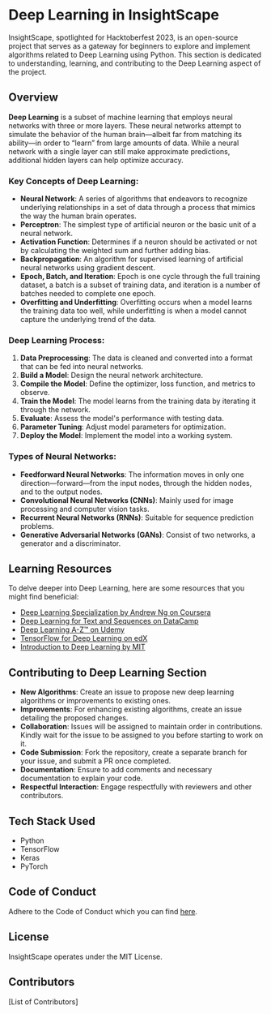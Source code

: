 # Deep Learning in InsightScape

InsightScape, spotlighted for Hacktoberfest 2023, is an open-source project that serves as a gateway for beginners to explore and implement algorithms related to Deep Learning using Python. This section is dedicated to understanding, learning, and contributing to the Deep Learning aspect of the project.

## Overview

**Deep Learning** is a subset of machine learning that employs neural networks with three or more layers. These neural networks attempt to simulate the behavior of the human brain—albeit far from matching its ability—in order to “learn” from large amounts of data. While a neural network with a single layer can still make approximate predictions, additional hidden layers can help optimize accuracy.

### Key Concepts of Deep Learning:

- **Neural Network**: A series of algorithms that endeavors to recognize underlying relationships in a set of data through a process that mimics the way the human brain operates.
- **Perceptron**: The simplest type of artificial neuron or the basic unit of a neural network.
- **Activation Function**: Determines if a neuron should be activated or not by calculating the weighted sum and further adding bias.
- **Backpropagation**: An algorithm for supervised learning of artificial neural networks using gradient descent.
- **Epoch, Batch, and Iteration**: Epoch is one cycle through the full training dataset, a batch is a subset of training data, and iteration is a number of batches needed to complete one epoch.
- **Overfitting and Underfitting**: Overfitting occurs when a model learns the training data too well, while underfitting is when a model cannot capture the underlying trend of the data.

### Deep Learning Process:

1. **Data Preprocessing**: The data is cleaned and converted into a format that can be fed into neural networks.
2. **Build a Model**: Design the neural network architecture.
3. **Compile the Model**: Define the optimizer, loss function, and metrics to observe.
4. **Train the Model**: The model learns from the training data by iterating it through the network.
5. **Evaluate**: Assess the model's performance with testing data.
6. **Parameter Tuning**: Adjust model parameters for optimization.
7. **Deploy the Model**: Implement the model into a working system.

### Types of Neural Networks:

- **Feedforward Neural Networks**: The information moves in only one direction—forward—from the input nodes, through the hidden nodes, and to the output nodes.
- **Convolutional Neural Networks (CNNs)**: Mainly used for image processing and computer vision tasks.
- **Recurrent Neural Networks (RNNs)**: Suitable for sequence prediction problems.
- **Generative Adversarial Networks (GANs)**: Consist of two networks, a generator and a discriminator.

## Learning Resources

To delve deeper into Deep Learning, here are some resources that you might find beneficial:

- [Deep Learning Specialization by Andrew Ng on Coursera](https://www.coursera.org/specializations/deep-learning)
- [Deep Learning for Text and Sequences on DataCamp](https://www.datacamp.com/courses/deep-learning-for-text-and-sequences)
- [Deep Learning A-Z™ on Udemy](https://www.udemy.com/course/deeplearning/)
- [TensorFlow for Deep Learning on edX](https://www.edx.org/professional-certificate/tensorflow-for-deep-learning)
- [Introduction to Deep Learning by MIT](http://introtodeeplearning.com/)

## Contributing to Deep Learning Section

- **New Algorithms**: Create an issue to propose new deep learning algorithms or improvements to existing ones.
- **Improvements**: For enhancing existing algorithms, create an issue detailing the proposed changes.
- **Collaboration**: Issues will be assigned to maintain order in contributions. Kindly wait for the issue to be assigned to you before starting to work on it.
- **Code Submission**: Fork the repository, create a separate branch for your issue, and submit a PR once completed.
- **Documentation**: Ensure to add comments and necessary documentation to explain your code.
- **Respectful Interaction**: Engage respectfully with reviewers and other contributors.

## Tech Stack Used

- Python
- TensorFlow
- Keras
- PyTorch

## Code of Conduct

Adhere to the Code of Conduct which you can find [here](<Link to Code of Conduct>).

## License

InsightScape operates under the MIT License.

## Contributors

[List of Contributors]

